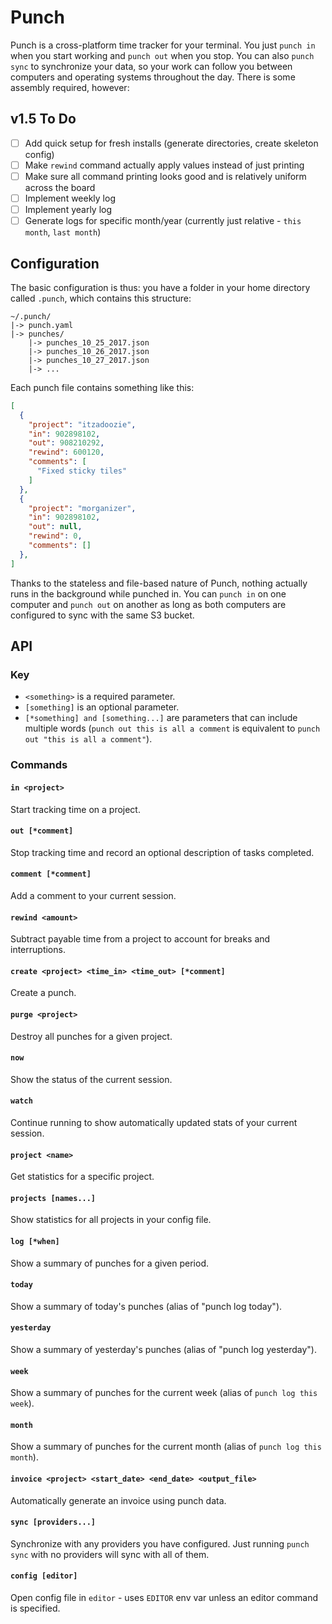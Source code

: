 # Punch

Punch is a cross-platform time tracker for your terminal. You just `punch in` when you start working and `punch out` when you stop. You can also `punch sync` to synchronize your data, so your work can follow you between computers and operating systems throughout the day. There is some assembly required, however:

## v1.5 To Do

- [ ] Add quick setup for fresh installs (generate directories, create skeleton config)
- [ ] Make `rewind` command actually apply values instead of just printing
- [ ] Make sure all command printing looks good and is relatively uniform across the board
- [ ] Implement weekly log
- [ ] Implement yearly log
- [ ] Generate logs for specific month/year (currently just relative - `this month`, `last month`)

## Configuration

The basic configuration is thus: you have a folder in your home directory called `.punch`, which contains this structure:

```
~/.punch/
|-> punch.yaml
|-> punches/
    |-> punches_10_25_2017.json
    |-> punches_10_26_2017.json
    |-> punches_10_27_2017.json
    |-> ...
```

Each punch file contains something like this:

```json
[
  {
    "project": "itzadoozie",
    "in": 902898102,
    "out": 908210292,
    "rewind": 600120,
    "comments": [
      "Fixed sticky tiles"
    ]
  },
  {
    "project": "morganizer",
    "in": 902898102,
    "out": null,
    "rewind": 0,
    "comments": []
  },
]
```

Thanks to the stateless and file-based nature of Punch, nothing actually runs in the background while punched in. You can `punch in` on one computer and `punch out` on another as long as both computers are configured to sync with the same S3 bucket.

## API

### Key
- `<something>` is a required parameter.
- `[something]` is an optional parameter.
- `[*something] and [something...]` are parameters that can include multiple words (`punch out this is all a comment` is equivalent to `punch out "this is all a comment"`).

### Commands

#### `in <project>`

Start tracking time on a project.

#### `out [*comment]`

Stop tracking time and record an optional description of tasks completed.

#### `comment [*comment]`

Add a comment to your current session.

#### `rewind <amount>`

Subtract payable time from a project to account for breaks and interruptions.

#### `create <project> <time_in> <time_out> [*comment]`

Create a punch.

#### `purge <project>`

Destroy all punches for a given project.

#### `now`

Show the status of the current session.

#### `watch`

Continue running to show automatically updated stats of your current session.

#### `project <name>`

Get statistics for a specific project.

#### `projects [names...]`

Show statistics for all projects in your config file.

#### `log [*when]`

Show a summary of punches for a given period.

#### `today`

Show a summary of today's punches (alias of "punch log today").

#### `yesterday`

Show a summary of yesterday's punches (alias of "punch log yesterday").

#### `week`

Show a summary of punches for the current week (alias of `punch log this week`).

#### `month`

Show a summary of punches for the current month (alias of `punch log this month`).

#### `invoice <project> <start_date> <end_date> <output_file>`

Automatically generate an invoice using punch data.

#### `sync [providers...]`

Synchronize with any providers you have configured. Just running `punch sync` with no providers will sync with all of them.

#### `config [editor]`

Open config file in `editor` - uses `EDITOR` env var unless an editor command is specified.
